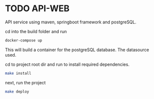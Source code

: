 
# TODO API-WEB

API service using maven, springboot framework and postgreSQL.

cd into the build folder and run

``` bash
docker-compose up
```

This will build a container for the postgreSQL database. The datasource used.

cd to project root dir and run to install required dependencies.

```bash
make install
```

next, run the project

```bash
make deploy
```


